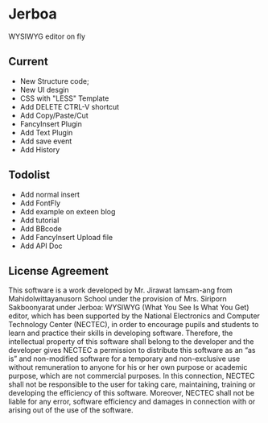 # Jerboa 
WYSIWYG editor on fly

## Current

- New Structure code; 
- New UI desgin
- CSS with "LESS" Template
- Add DELETE CTRL-V shortcut
- Add Copy/Paste/Cut
- FancyInsert Plugin
- Add Text Plugin
- Add save event
- Add History

## Todolist

- Add normal insert
- Add FontFly
- Add example on exteen blog
- Add tutorial
- Add BBcode
- Add FancyInsert Upload file
- Add API Doc

## License Agreement
	
This software is a work developed by Mr. Jirawat Iamsam-ang from
Mahidolwittayanusorn School under the provision of Mrs. Siriporn
Sakboonyarat under Jerboa: WYSIWYG (What You See Is What You Get)
editor, which has been supported by the National Electronics and
Computer Technology Center (NECTEC), in order to encourage pupils
and students to learn and practice their skills in developing 
software. Therefore, the intellectual property of this software
shall belong to the developer and the developer gives NECTEC a
permission to distribute this software as an “as is” and non-modified
software for a temporary and non-exclusive use without remuneration
to anyone for his or her own purpose or academic purpose, which are
not commercial purposes. In this connection, NECTEC shall not be
responsible to the user for taking care, maintaining, training
or developing the efficiency of this software. Moreover, NECTEC
shall not be liable for any error, software efficiency and damages
in connection with or arising out of the use of the software.

